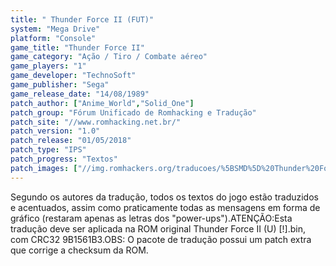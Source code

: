 ```yaml
---
title: " Thunder Force II (FUT)"
system: "Mega Drive"
platform: "Console"
game_title: "Thunder Force II"
game_category: "Ação / Tiro / Combate aéreo"
game_players: "1"
game_developer: "TechnoSoft"
game_publisher: "Sega"
game_release_date: "14/08/1989"
patch_author: ["Anime_World","Solid_One"]
patch_group: "Fórum Unificado de Romhacking e Tradução"
patch_site: "//www.romhacking.net.br/"
patch_version: "1.0"
patch_release: "01/05/2018"
patch_type: "IPS"
patch_progress: "Textos"
patch_images: ["//img.romhackers.org/traducoes/%5BSMD%5D%20Thunder%20Force%20II%20-%20FUT%20-%201.png","//img.romhackers.org/traducoes/%5BSMD%5D%20Thunder%20Force%20II%20-%20FUT%20-%202.png","//img.romhackers.org/traducoes/%5BSMD%5D%20Thunder%20Force%20II%20-%20FUT%20-%203.png"]
---
```

Segundo os autores da tradução, todos os textos do jogo estão traduzidos e acentuados, assim como praticamente todas as mensagens em forma de gráfico (restaram apenas as letras dos "power-ups").ATENÇÃO:Esta tradução deve ser aplicada na ROM original Thunder Force II (U) [!].bin, com CRC32 9B1561B3.OBS: O pacote de tradução possui um patch extra que corrige a checksum da ROM.